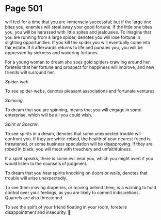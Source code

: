 # Page 501
will feel for a time that you are immensely successful; but if
the large one bites you, enemies will steal away your good fortune.
If the little one bites you, you will be harassed with little spites
and jealousies. To imagine that you are running from a large spider,
denotes you will lose fortune in slighting opportunities.
If you kill the spider you will eventually come into fair estate.
If it afterwards returns to life and pursues you, you will be
oppressed by sickness and wavering fortunes.


For a young woman to dream she sees gold spiders crawling around her,
foretells that her fortune and prospect for happiness will improve,
and new friends will surround her.


_Spider-web_.


To see spider-webs, denotes pleasant associations and fortunate ventures.


_Spinning_.


To dream that you are spinning, means that you will engage in some enterprise,
which will be all you could wish.


_Spirit or Specter_.


To see spirits in a dream, denotes that some unexpected trouble will
confront you. If they are white-robed, the health of your nearest friend
is threatened, or some business speculation will be disapproving.
If they are robed in black, you will meet with treachery and unfaithfulness.


If a spirit speaks, there is some evil near you, which you might avert
if you would listen to the counsels of judgment.


To dream that you hear spirits knocking on doors or walls,
denotes that trouble will arise unexpectedly.


To see them moving draperies, or moving behind them, is a warning to hold
control over your feelings, as you are likely to commit indiscretions.
Quarrels are also threatened.


To see the spirit of your friend floating in your room,
foretells disappointment and insecurity.
